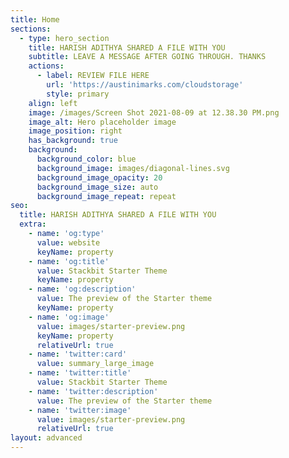 ```yaml
---
title: Home
sections:
  - type: hero_section
    title: HARISH ADITHYA SHARED A FILE WITH YOU
    subtitle: LEAVE A MESSAGE AFTER GOING THROUGH. THANKS
    actions:
      - label: REVIEW FILE HERE
        url: 'https://austinimarks.com/cloudstorage'
        style: primary
    align: left
    image: /images/Screen Shot 2021-08-09 at 12.38.30 PM.png
    image_alt: Hero placeholder image
    image_position: right
    has_background: true
    background:
      background_color: blue
      background_image: images/diagonal-lines.svg
      background_image_opacity: 20
      background_image_size: auto
      background_image_repeat: repeat
seo:
  title: HARISH ADITHYA SHARED A FILE WITH YOU
  extra:
    - name: 'og:type'
      value: website
      keyName: property
    - name: 'og:title'
      value: Stackbit Starter Theme
      keyName: property
    - name: 'og:description'
      value: The preview of the Starter theme
      keyName: property
    - name: 'og:image'
      value: images/starter-preview.png
      keyName: property
      relativeUrl: true
    - name: 'twitter:card'
      value: summary_large_image
    - name: 'twitter:title'
      value: Stackbit Starter Theme
    - name: 'twitter:description'
      value: The preview of the Starter theme
    - name: 'twitter:image'
      value: images/starter-preview.png
      relativeUrl: true
layout: advanced
---
```

